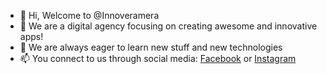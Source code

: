 - 👋 Hi, Welcome to @Innoveramera
- 👀 We are a digital agency focusing on creating awesome and innovative apps!
- 🌱 We are always eager to learn new stuff and new technologies
- 📫 You connect to us through social media: [Facebook](https://www.facebook.com/innoveramera) or [Instagram](https://www.instagram.com/innoveramera/)

